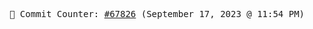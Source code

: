 <p align="center">
    <samp>
        📮 Commit Counter: <a href="https://github.com/Javascript-void0/Javascript-void0/commits/main">#67826</a> (September 17, 2023 @ 11:54 PM)
    </samp>
</p>